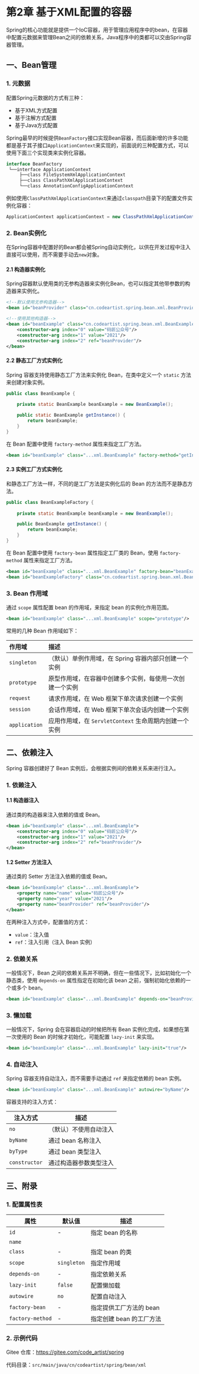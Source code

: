 # 第2章 基于XML配置的容器

Spring的核心功能就是提供一个IoC容器，用于管理应用程序中的bean，在容器中配置元数据来管理Bean之间的依赖关系，Java程序中的类都可以交由Spring容器管理。

## 一、Bean管理

### 1. 元数据

配置Spring元数据的方式有三种：

- 基于XML方式配置
- 基于注解方式配置
- 基于Java方式配置

Spring最早的时候提供`BeanFactory`接口实现Bean容器，而后面新增的许多功能都是基于其子接口`ApplicationContext`来实现的，前面说的三种配置方式，可以使用下面三个实现类来实例化容器。

```java
interface BeanFactory
 └──interface ApplicationContext
     ├──class FileSystemXmlApplicationContext
     ├──class ClassPathXmlApplicationContext
     └──class AnnotationConfigApplicationContext
```

例如使用`ClassPathXmlApplicationContext`来通过`classpath`目录下的配置文件实例化容器：

```java
ApplicationContext applicationContext = new ClassPathXmlApplicationContext("bean.xml");
```

### 2. Bean实例化

在Spring容器中配置好的Bean都会被Spring自动实例化，以供在开发过程中注入直接可以使用，而不需要手动去`new`对象。

#### 2.1 构造器实例化

Spring容器默认使用类的无参构造器来实例化Bean，也可以指定其他带参数的构造器来实例化。

```xml
<!--默认使用无参构造器-->
<bean id="beanProvider" class="cn.codeartist.spring.bean.xml.BeanProvider"/>

<!--使用其他构造器-->
<bean id="beanExample" class="cn.codeartist.spring.bean.xml.BeanExample">
    <constructor-arg index="0" value="码匠公众号"/>
    <constructor-arg index="1" value="2021"/>
    <constructor-arg index="2" ref="beanProvider"/>
</bean>
```

#### 2.2 静态工厂方式实例化

Spring 容器支持使用静态工厂方法来实例化 Bean，在类中定义一个 `static` 方法来创建对象实例。

```java
public class BeanExample {
    
    private static BeanExample beanExample = new BeanExample();

    public static BeanExample getInstance() {
        return beanExample;
    }
}
```

在 Bean 配置中使用 `factory-method` 属性来指定工厂方法。

```xml
<bean id="beanExample" class="...xml.BeanExample" factory-method="getInstance"/>
```

#### 2.3 实例工厂方式实例化

和静态工厂方法一样，不同的是工厂方法是实例化后的 Bean 的方法而不是静态方法。

```java
public class BeanExampleFactory {
    
    private static BeanExample beanExample = new BeanExample();

    public BeanExample getInstance() {
        return beanExample;
    }
}
```

在 Bean 配置中使用 `factory-bean` 属性指定工厂类的 Bean，使用 `factory-method` 属性来指定工厂方法。

```xml
<bean id="beanExample" class="...xml.BeanExample" factory-bean="beanExampleFactory" factory-method="getInstance"/>
<bean id="beanExampleFactory" class="cn.codeartist.spring.bean.xml.BeanExampleFactory"/>
```

### 3. Bean 作用域

通过 `scope` 属性配置 bean 的作用域，来指定 bean 的实例化作用范围。

```xml
<bean id="beanExample" class="...xml.BeanExample" scope="prototype"/>
```

常用的几种 Bean 作用域如下：

| 作用域        | 描述                                                     |
| :------------ | :------------------------------------------------------- |
| `singleton`   | （默认）单例作用域，在 Spring 容器内部只创建一个实例     |
| `prototype`   | 原型作用域，在容器中创建多个实例，每使用一次创建一个实例 |
| `request`     | 请求作用域，在 Web 框架下单次请求创建一个实例            |
| `session`     | 会话作用域，在 Web 框架下单次会话内创建一个实例          |
| `application` | 应用作用域，在 `ServletContext` 生命周期内创建一个实例   |

## 二、依赖注入

Spring 容器创建好了 Bean 实例后，会根据实例间的依赖关系来进行注入。

### 1. 依赖注入

#### 1.1 构造器注入

通过类的构造器来注入依赖的值或 Bean。

```xml
<bean id="beanExample" class="...xml.BeanExample">
    <constructor-arg index="0" value="码匠公众号"/>
    <constructor-arg index="1" value="2021"/>
    <constructor-arg index="2" ref="beanProvider"/>
</bean>
```

#### 1.2 Setter 方法注入

通过类的 Setter 方法注入依赖的值或 Bean。

```xml
<bean id="beanExample" class="...xml.BeanExample">
    <property name="name" value="码匠公众号"/>
    <property name="year" value="2021"/>
    <property name="beanProvider" ref="beanProvider"/>
</bean>
```

在两种注入方式中，配置值的方式：

- `value`：注入值
- `ref`：注入引用（注入 Bean 实例）

### 2. 依赖关系

一般情况下，Bean 之间的依赖关系并不明确，但在一些情况下，比如初始化一个静态类，使用 `depends-on` 属性指定在初始化该 bean 之前，强制初始化依赖的一个或多个 bean。

```xml
<bean id="beanExample" class="...xml.BeanExample" depends-on="beanProvider" />
```

### 3. 懒加载

一般情况下，Spring 会在容器启动的时候把所有 Bean 实例化完成，如果想在第一次使用的 Bean 的时候才初始化，可能配置 `lazy-init` 来实现。

```xml
<bean id="beanExample" class="...xml.BeanExample" lazy-init="true"/>
```

### 4. 自动注入

Spring 容器支持自动注入，而不需要手动通过 `ref` 来指定依赖的 bean 实例。

```xml
<bean id="beanExample" class="...xml.BeanExample" autowire="byName"/>
```

容器支持的注入方式：

| 注入方式      | 描述                   |
| ------------ | --------------------- |
| `no`          | （默认）不使用自动注入 |
| `byName`      | 通过 bean 名称注入     |
| `byType`      | 通过 bean 类型注入     |
| `constructor` | 通过构造器参数类型注入 |

## 三、附录

### 1. 配置属性表

| 属性             | 默认值      | 描述                     |
| ---------------- | ----------- | ------------------------ |
| `id`             | -           | 指定 bean 的名称         |
| `name`           |             |                          |
| `class`          | -           | 指定 bean 的类           |
| `scope`          | `singleton` | 指定作用域               |
| `depends-on`     | -           | 指定依赖关系             |
| `lazy-init`      | `false`     | 配置懒加载               |
| `autowire`       | `no`        | 配置自动注入             |
| `factory-bean`   | -           | 指定提供工厂方法的 bean  |
| `factory-method` | -           | 指定创建 bean 的工厂方法 |

### 2. 示例代码

Gitee 仓库：<https://gitee.com/code_artist/spring>

代码目录：`src/main/java/cn/codeartist/spring/bean/xml`

